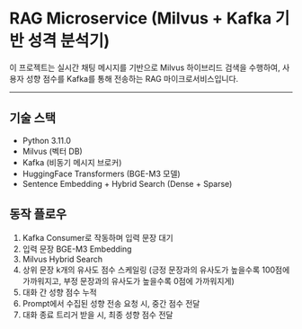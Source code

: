 # RAG Microservice (Milvus + Kafka 기반 성격 분석기)

이 프로젝트는 실시간 채팅 메시지를 기반으로 Milvus 하이브리드 검색을 수행하여, 사용자 성향 점수를 Kafka를 통해 전송하는 RAG 마이크로서비스입니다.

---

## 기술 스택

- Python 3.11.0
- Milvus (벡터 DB)
- Kafka (비동기 메시지 브로커)
- HuggingFace Transformers (BGE-M3 모델)
- Sentence Embedding + Hybrid Search (Dense + Sparse)

## 동작 플로우
1. Kafka Consumer로 작동하며 입력 문장 대기
2. 입력 문장 BGE-M3 Embedding
3. Milvus Hybrid Search
4. 상위 문장 k개의 유사도 점수 스케일링 (긍정 문장과의 유사도가 높을수록 100점에 가까워지고, 부정 문장과의 유사도가 높을수록 0점에 가까워지게)
5. 대화 간 성향 점수 누적
6. Prompt에서 수집된 성향 전송 요청 시, 중간 점수 전달
7. 대화 종료 트리거 받을 시, 최종 성향 점수 전달
